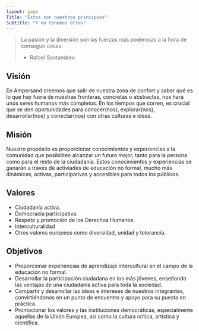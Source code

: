 ```yaml
---
layout: page
Title: "Éstos son nuestros principios"
Subtitle: "Y no tenemos otros"
---
```


> La pasión y la diversión son las fuerzas más poderosas a la hora de conseguir cosas. 
> - Rafael Santandreu

## Visión

En Ampersand creemos que salir de nuestra zona de confort y saber qué es lo que hay fuera de nuestras fronteras, concretas o abstractas, nos hará unos seres humanos más completos. En los tiempos que corren, es crucial que se den oportunidades para conocer(nos), explorar(nos), desarrollar(nos) y conectar(nos) con otras culturas e ideas.

## Misión

Nuestro propósito es proporcionar conocimientos y experiencias a la comunidad que posibiliten alcanzar un futuro mejor, tanto para la persona como para el resto de la ciudadanía. Estos conocimientos y experiencias se ganarán a través de activiades de educación no formal, mucho más dinámicas, activas, participativas y accesibles para todos los públicos.

## Valores

- Ciudadanía activa.
- Democracia participativa.
- Respeto y promoción de los Derechos Humanos.
- Interculturalidad
- Otros valores europeos como diversidad, unidad y tolerancia.

## Objetivos

- Proporcionar experiencias de aprendizaje intercultural en el campo de la educación no formal.
- Desarrollar la participación ciudadana en los más jóvenes, enseñando las ventajas de una ciudadanía activa para toda la sociedad.
- Compartir y desarrollar las ideas e intereses de nuestros integrantes, convirtiéndonos en un punto de encuentro y apoyo para su puesta en práctica.
- Promocionar los valores y las instituciones democráticas, especialmente aquellas de la Unión Europea, así como la cultura crítica, artística y científica.

